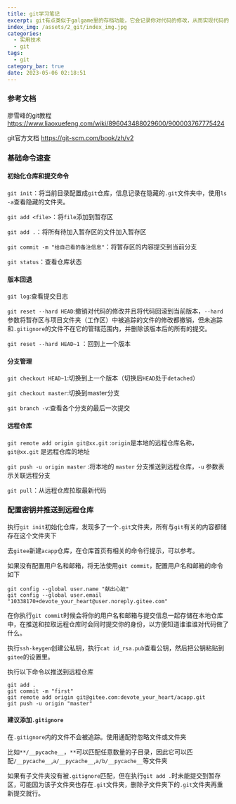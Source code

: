 ```yaml
---
title: git学习笔记 
excerpt: git有点类似于galgame里的存档功能，它会记录你对代码的修改，从而实现代码的管理。整理了一些常用的git命令，包括创建本地仓库和提交代码，版本管理和分支管理，推送本地代码到远程仓库等
index_img: /assets/2_git/index_img.jpg
categories:
  - 实用技术
  - git
tags:
  - git
category_bar: true
date: 2023-05-06 02:18:51
---
```


  ### 参考文档

廖雪峰的git教程 https://www.liaoxuefeng.com/wiki/896043488029600/900003767775424

git官方文档 https://git-scm.com/book/zh/v2

### 基础命令速查

#### 初始化仓库和提交命令

`git init`：将当前目录配置成`git`仓库，信息记录在隐藏的`.git`文件夹中，使用`ls -a`查看隐藏的文件夹。

`git add <file>`：将`file`添加到暂存区

`git add .`：将所有待加入暂存区的文件加入暂存区

`git commit -m "给自己看的备注信息"`：将暂存区的内容提交到当前分支

`git status`：查看仓库状态

#### 版本回退

`git log`:查看提交日志

`git reset --hard HEAD`:撤销对代码的修改并且将代码回滚到当前版本，`--hard`参数将暂存区与项目文件夹（工作区）中被追踪的文件的修改都撤销，但未追踪和`.gitignore`的文件不在它的管辖范围内，并删除该版本后的所有的提交。

`git reset --hard HEAD~1` ：回到上一个版本

#### 分支管理

`git checkout HEAD~1`:切换到上一个版本（切换后`HEAD`处于`detached`）

`git checkout master`:切换到master分支

`git branch -v`:查看各个分支的最后一次提交

#### 远程仓库

`git remote add origin git@xx.git` :`origin`是本地的远程仓库名称，`git@xx.git` 是远程仓库的地址

`git push -u origin master` :将本地的 `master` 分支推送到远程仓库，`-u` 参数表示关联远程分支

`git pull`：从远程仓库拉取最新代码

### 配置密钥并推送到远程仓库

执行`git init`初始化仓库，发现多了一个`.git`文件夹，所有与`git`有关的内容都储存在这个文件夹下

去`gitee`新建`acapp`仓库，在仓库首页有相关的命令行提示，可以参考。

如果没有配置用户名和邮箱，将无法使用`git commit`，配置用户名和邮箱的命令如下

```
git config --global user.name "献出心脏"
git config --global user.email "10338170+devote_your_heart@user.noreply.gitee.com"
```

在你执行`git commit`时候会将你的用户名和邮箱与提交信息一起存储在本地仓库中，在推送和拉取远程仓库时会同时提交你的身份，以方便知道谁谁谁对代码做了什么。

执行`ssh-keygen`创建公私钥，执行`cat id_rsa.pub`查看公钥，然后把公钥粘贴到`gitee`的设置里。

执行以下命令以推送到远程仓库

```
git add .
git commit -m "first"
git remote add origin git@gitee.com:devote_your_heart/acapp.git
git push -u origin "master"
```

#### 建议添加`.gitignore`

在`.gitignore`内的文件不会被追踪。使用通配符忽略文件或文件夹

比如`**/__pycache__`，`**`可以匹配任意数量的子目录，因此它可以匹配`/__pycache__`,`a/__pycache__`,`a/b/__pycache__`等文件夹

如果有子文件夹没有被`.gitignore`匹配，但在执行`git add .`时未能提交到暂存区，可能因为该子文件夹也存在`.git`文件夹，删除子文件夹下的`.git`文件夹再重新提交就行。

